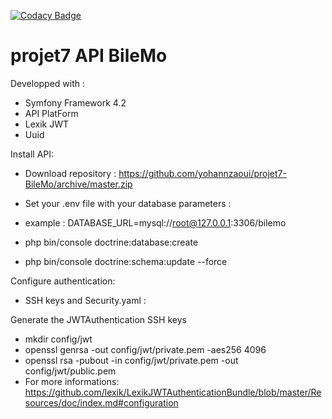 [![Codacy Badge](https://api.codacy.com/project/badge/Grade/41f04628e627468d8a161100edb5dbe3)](https://www.codacy.com/app/yohannzaoui/projet7-BileMo?utm_source=github.com&amp;utm_medium=referral&amp;utm_content=yohannzaoui/projet7-BileMo&amp;utm_campaign=Badge_Grade)

# projet7 API BileMo
Developped with :
- Symfony Framework 4.2
- API PlatForm
- Lexik JWT
- Uuid

Install API:

- Download repository : https://github.com/yohannzaoui/projet7-BileMo/archive/master.zip

- Set your .env file with your database parameters :
- example : DATABASE_URL=mysql://root@127.0.0.1:3306/bilemo

- php bin/console doctrine:database:create 
- php bin/console doctrine:schema:update --force

Configure authentication: 

- SSH keys and Security.yaml :

Generate the JWTAuthentication SSH keys 
- mkdir config/jwt 
- openssl genrsa -out config/jwt/private.pem -aes256 4096 
- openssl rsa -pubout -in config/jwt/private.pem -out config/jwt/public.pem
- For more informations:
https://github.com/lexik/LexikJWTAuthenticationBundle/blob/master/Resources/doc/index.md#configuration

